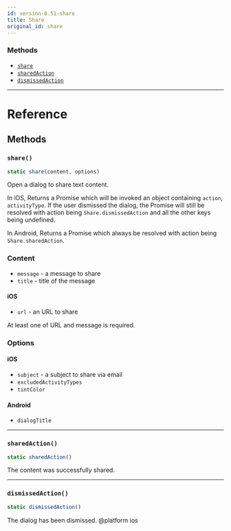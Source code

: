 ```yaml
---
id: version-0.51-share
title: Share
original_id: share
---
```


### Methods

* [`share`](share.md#share)
* [`sharedAction`](share.md#sharedaction)
* [`dismissedAction`](share.md#dismissedaction)

---

# Reference

## Methods

### `share()`

```javascript
static share(content, options)
```

Open a dialog to share text content.

In iOS, Returns a Promise which will be invoked an object containing `action`, `activityType`. If the user dismissed the dialog, the Promise will still be resolved with action being `Share.dismissedAction` and all the other keys being undefined.

In Android, Returns a Promise which always be resolved with action being `Share.sharedAction`.

### Content

* `message` - a message to share
* `title` - title of the message

#### iOS

* `url` - an URL to share

At least one of URL and message is required.

### Options

#### iOS

* `subject` - a subject to share via email
* `excludedActivityTypes`
* `tintColor`

#### Android

* `dialogTitle`

---

### `sharedAction()`

```javascript
static sharedAction()
```

The content was successfully shared.

---

### `dismissedAction()`

```javascript
static dismissedAction()
```

The dialog has been dismissed. @platform ios
